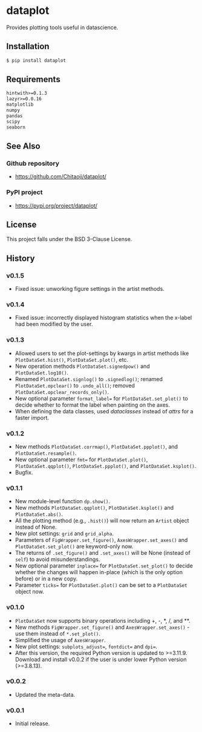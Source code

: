 # dataplot
Provides plotting tools useful in datascience.

## Installation
```sh
$ pip install dataplot
```

## Requirements
```txt
hintwith>=0.1.3
lazyr>=0.0.16
matplotlib
numpy
pandas
scipy
seaborn
```

## See Also
### Github repository
* https://github.com/Chitaoji/dataplot/

### PyPI project
* https://pypi.org/project/dataplot/

## License
This project falls under the BSD 3-Clause License.

## History
### v0.1.5
* Fixed issue: unworking figure settings in the artist methods.

### v0.1.4
* Fixed issue: incorrectly displayed histogram statistics when the x-label had been modified by the user.

### v0.1.3
* Allowed users to set the plot-settings by kwargs in artist methods like `PlotDataSet.hist()`, `PlotDataSet.plot()`, etc.
* New operation methods `PlotDataSet.signedpow()` and `PlotDataSet.log10()`.
* Renamed `PlotDataSet.signlog()` to `.signedlog()`; renamed `PlotDataSet.opclear()` to `.undo_all()`; removed `PlotDataSet.opclear_records_only()`.
* New optional parameter `format_label=` for `PlotDataSet.set_plot()` to decide whether to format the label when painting on the axes.
* When defining the data classes, used *dataclasses* instead of *attrs* for a faster import.

### v0.1.2
* New methods `PlotDataSet.corrmap()`, `PlotDataSet.ppplot()`, and `PlotDataSet.resample()`.
* New optional parameter `fmt=` for `PlotDataSet.plot()`, `PlotDataSet.qqplot()`, `PlotDataSet.ppplot()`, and `PlotDataSet.ksplot()`.
* Bugfix.

### v0.1.1
* New module-level function `dp.show()`.
* New methods `PlotDataSet.qqplot()`, `PlotDataSet.ksplot()` and `PlotDataSet.abs()`.
* All the plotting method (e.g., `.hist()`) will now return an `Artist` object instead of None.
* New plot settings: `grid` and `grid_alpha`.
* Parameters of `FigWrapper.set_figure()`, `AxesWrapper.set_axes()` and `PlotDataSet.set_plot()` are keyword-only now.
* The returns of `.set_figure()` and `.set_axes()` will be None (instead of `self`) to avoid misunderstandings.
* New optional parameter `inplace=` for `PlotDataSet.set_plot()` to decide whether the changes will happen in-place (which is the only option before) or in a new copy.
* Parameter `ticks=` for `PlotDataSet.plot()` can be set to a `PlotDataSet` object now.

### v0.1.0
* `PlotDataSet` now supports binary operations including +, -, *, /, and **.
* New methods `FigWrapper.set_figure()` and `AxesWrapper.set_axes()` - use them instead of `*.set_plot()`.
* Simplified the usage of `AxesWrapper`.
* New plot settings: `subplots_adjust=`, `fontdict=` and `dpi=`.
* After this version, the required Python version is updated to >=3.11.9. Download and install v0.0.2 if the user is under lower Python version (>=3.8.13).

### v0.0.2
* Updated the meta-data.

### v0.0.1
* Initial release.